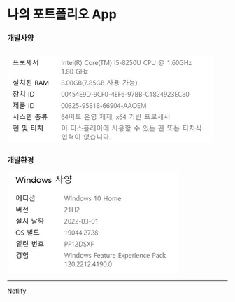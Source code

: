 # 나의 포트폴리오 App    

### 개발사양
![Spec](/IMG/Spec.JPG)
---
### 개발환경
![OS](/IMG/OS.JPG)    

---



[Netlify](https://642f2bfc24e80a05334ded69--gorgeous-kangaroo-075086.netlify.app)
